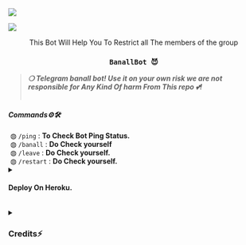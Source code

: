   <img src="https://graph.org/file/29f93e18a62a66ac157c9.jpg">
</p>
<img src="https://readme-typing-svg.herokuapp.com?color=FF0000&width=420&lines=𝐅𝐨𝐫𝐤⚡+𝐓𝐡𝐢𝐬+𝐑𝐞𝐩𝐨😼+𝐅𝐢𝐫𝐬𝐭✨">
<p align="center">
This Bot Will Help You To Restrict all The members of the group
<h3 align="center"><strong><code>BanallBot 😈</code></strong></h3>
<blockquote>
<strong><i>❍&nbsp;Telegram banall bot! Use it on your own risk we are not responsible for Any Kind Of harm From This repo 💕!</i></strong><br><br>
</blockquote>
<summary><h4><strong><i>Commands⚙️🛠️</i></strong></h4></summary>
&nbsp;◍&nbsp;<code>/ping</code>&nbsp;:&nbsp;<strong>To Check Bot Ping Status.</strong><br>
&nbsp;◍&nbsp;<code>/banall</code>&nbsp;:&nbsp;<strong>Do Check yourself</strong><br>
&nbsp;◍&nbsp;<code>/leave</code>&nbsp;:&nbsp;<strong>Do Check yourself.</strong><br>
&nbsp;◍&nbsp;<code>/restart</code>&nbsp;:&nbsp;<strong>Do Check yourself.</strong>
</details><details>
<summary><h4><strong>Deploy On Heroku. </strong></h4></summary>
<blockquote><strong>You can deploy this bot on <code>Heroku</code> very easily from here!!</strong><br><br>
<a href="https://heroku.com/deploy?template=https://github.com/NEIMAN-AI/Neiman-Banall-Bot"><img src="https://img.shields.io/badge/Deploy%20To%20Heroku-green?style=for-the-badge&logo=heroku" width="200""/></a>
</blockquote> 
</details>

<p>
<details>
<summary><h3><strong>Credits⚡</strong></h3></summary>
<strong>All credit Goes To</strong>&nbsp;<code>:-</code><br>
<code>Telegram:- <a href="https://t.me/Neiman_X_Support
">@GhostRadha</a></code><br>
<code>Github:- <a href="https://github.com/NEIMAN-AI">NEIMAM</a></code><br>
</details>
</p>
